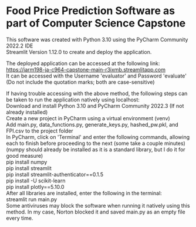 # Food Price Prediction Software as part of Computer Science Capstone

This software was created with Python 3.10 using the PyCharm Community 2022.2 IDE  
Streamlit Version 1.12.0 to create and deploy the application.  

The deployed application can be accessed at the following link:  
https://jarm198-ja-c964-capstone-main-r3ixmb.streamlitapp.com  
It can be accessed with the Username 'evaluator' and Password 'evaluate' (Do not include the quotation marks; both are case-sensitive)

If having trouble accessing with the above method, the following steps can be taken to run the application natively using localhost:  
Download and install Python 3.10 and PyCharm Community 2022.3 (If not already installed)  
Create a new project in PyCharm using a virtual environment (venv)  
Add main.py, data_functions.py, generate_keys.py, hashed_pw.pkl, and FPI.csv to the project folder  
In PyCharm, click on 'Terminal' and enter the following commands, allowing each to finish before proceeding to the next (some take a couple minutes)  
	(numpy should already be installed as it is a standard library, but I do it for good measure)  
	pip install numpy  
	pip install streamlit  
	pip install streamlit-authenticator==0.1.5  
	pip install -U scikit-learn  
	pip install plotly==5.10.0  
After all libraries are installed, enter the following in the terminal:  
	streamlit run main.py  
Some antiviruses may block the software when running it natively using this method. In my case, Norton blocked it and saved main.py as an empty file every time.
